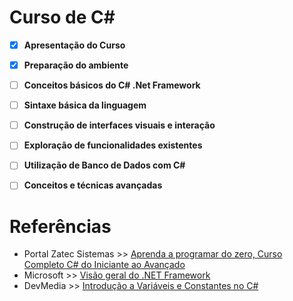# Curso de C#

- [x] **Apresentação do Curso**  
- [x] **Preparação do ambiente**  
- [ ] **Conceitos básicos do C# .Net Framework**
- [ ] **Sintaxe básica da linguagem**
- [ ] **Construção de interfaces visuais e interação**
- [ ] **Exploração de funcionalidades existentes**
- [ ] **Utilização de Banco de Dados com C#**
- [ ] **Conceitos e técnicas avançadas**


# Referências
* Portal Zatec Sistemas >> [Aprenda a programar do zero, Curso Completo C# do Iniciante ao Avançado](https://www.youtube.com/playlist?list=PLPc-V1ujthioJ8Cq_yMzYAbeSvaPye-aa)
* Microsoft >> [Visão geral do .NET Framework](https://learn.microsoft.com/pt-br/dotnet/framework/get-started/overview)
* DevMedia >> [Introdução a Variáveis e Constantes no C#](https://www.devmedia.com.br/introducao-a-variaveis-e-constantes-no-csharp/29629)
